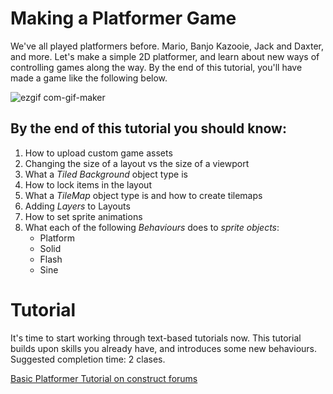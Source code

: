 # Making a Platformer Game
We've all played platformers before. Mario, Banjo Kazooie, Jack and Daxter, and more. Let's make a simple 2D platformer, and learn about new ways of controlling games along the way. By the end of this tutorial, you'll have made a game like the following below. 

![ezgif com-gif-maker](https://user-images.githubusercontent.com/101632496/206400508-a9ed87a5-1428-4334-98db-a81a82116393.gif)


## By the end of this tutorial you should know:
1. How to upload custom game assets
2. Changing the size of a layout vs the size of a viewport
3. What a *Tiled Background* object type is
4. How to lock items in the layout
5. What a *TileMap* object type is and how to create tilemaps
6. Adding *Layers* to Layouts
7. How to set sprite animations
8. What each of the following *Behaviours* does to *sprite objects*:
    - Platform
    - Solid
    - Flash
    - Sine

# Tutorial
It's time to start working through text-based tutorials now. This tutorial builds upon skills you already have, and introduces some new behaviours. Suggested completion time: 2 clases. 

[Basic Platformer Tutorial on construct forums](https://www.construct.net/en/tutorials/platformer-game-2329)
